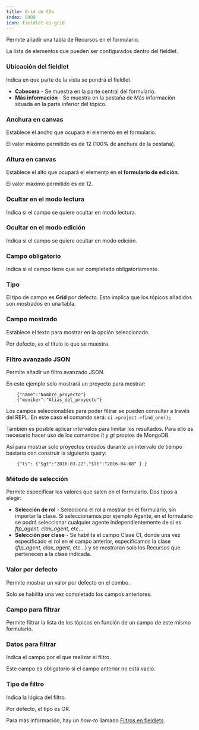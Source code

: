 ```yaml
---
title: Grid de CIs
index: 5000
icon: fieldlet-ci-grid
---
```


Permite añadir una tabla de Recursos en el formulario.

La lista de elementos que pueden ser configurados dentro del fieldlet.

### Ubicación del fieldlet

Indica en que parte de la vista se pondrá el fieldlet.

- **Cabecera** - Se muestra en la parte central del formulario.
- **Más información** - Se muestra en la pestaña de Más información situada en la parte inferior del tópico.

### Anchura en canvas

Establece el ancho que ocupará el elemento en el formulario.

El valor máximo permitido es de 12 (100% de anchura de la pestaña).

### Altura en canvas

Establece el alto que ocupará el elemento en el **formulario de edición**.

El valor máximo permitido es de 12.

### Ocultar en el modo lectura

Indica si el campo se quiere ocultar en modo lectura.

### Ocultar en el modo edición

Indica si el campo se quiere ocultar en modo edición.

### Campo obligatorio

Indica si el campo tiene que ser completado obligatoriamente.

### Tipo

El tipo de campo es **Grid** por defecto. Esto implica que los tópicos añadidos son mostrados en una tabla.

### Campo mostrado

Establece el texto para mostrar en la opción seleccionada.

Por defecto, es el título lo que se muestra.


### Filtro avanzado JSON

Permite añadir un filtro avanzado JSON.

En este ejemplo solo mostrará un proyecto para mostrar:

        {"name":"Nombre_proyecto"}
        {"moniker":"Alias_del_proyecto"}



Los campos seleccionables para poder filtrar se pueden consultar a través del REPL. En este caso el comando será:
`ci->project->find_one();`

También es posible aplicar intervalos para limitar los resultados. Para ello es necesario hacer uso de los comandos *lt*
y *gt* propios de MongoDB.

Así para mostrar solo proyectos creados durante un intervalo de tiempo bastaria con construir la siguiente query:

        {"ts": {"$gt":"2016-03-22","$lt":"2016-04-08" } }


### Método de selección

Permite especificar los valores que salen en el formulario. Dos tipos a elegir:

- **Selección de rol** - Selecciona el rol a mostrar en el formulario, sin importar la clase. Si seleccionamos por
  ejemplo Agente, en el formulario se podrá seleccionar cualquier agente independientemente de si es *ftp_agent*,
*clax_agent*, etc...
- **Selección por clase** - Se habilita el campo Clase CI, donde una vez especificado el rol en el campo anterior,
  especificamos la clase (*ftp_agent*, *clax_agent*, etc...) y se mostraran solo los Recursos que pertenecen a la clase
indicada.


### Valor por defecto

Permite mostrar un valor por defecto en el combo.

Solo se habilita una vez completado los campos anteriores.

### Campo para filtrar

Permite filtrar la lista de los tópicos en función de un campo de este mismo formulario.

### Datos para filtrar

Indica el campo por el que realizar el filtro.

Este campo es obligatorio si el campo anterior no está vacio.

### Tipo de filtro

Indica la lógica del filtro.

Por defecto, el tipo es OR.

Para más información, hay un *how-to* llamado [Filtros en fieldlets](/how-to/filter-fieldlet).
